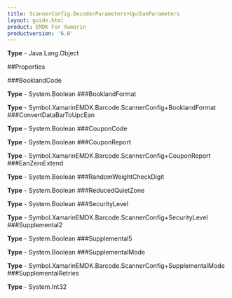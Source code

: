```yaml
---
title: ScannerConfig.DecoderParameters+UpcEanParameters
layout: guide.html
product: EMDK For Xamarin 
productversion: '6.0' 
---
```


    

**Type** - Java.Lang.Object

##Properties

###BooklandCode

        

**Type** - System.Boolean
###BooklandFormat

        

**Type** - Symbol.XamarinEMDK.Barcode.ScannerConfig+BooklandFormat
###ConvertDataBarToUpcEan

        

**Type** - System.Boolean
###CouponCode

        

**Type** - System.Boolean
###CouponReport

        

**Type** - Symbol.XamarinEMDK.Barcode.ScannerConfig+CouponReport
###EanZeroExtend

        

**Type** - System.Boolean
###RandomWeightCheckDigit

        

**Type** - System.Boolean
###ReducedQuietZone

        

**Type** - System.Boolean
###SecurityLevel

        

**Type** - Symbol.XamarinEMDK.Barcode.ScannerConfig+SecurityLevel
###Supplemental2

        

**Type** - System.Boolean
###Supplemental5

        

**Type** - System.Boolean
###SupplementalMode

        

**Type** - Symbol.XamarinEMDK.Barcode.ScannerConfig+SupplementalMode
###SupplementalRetries

        

**Type** - System.Int32
